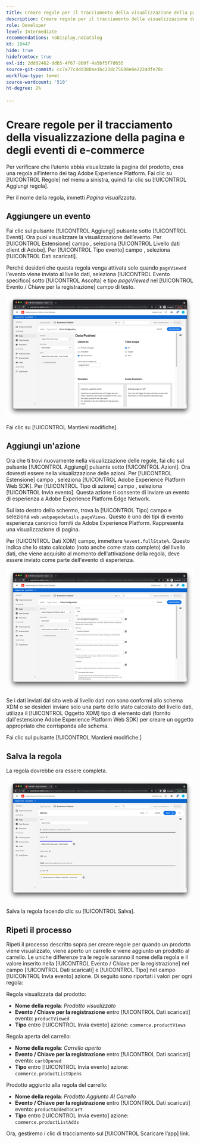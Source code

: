 ```yaml
---
title: Creare regole per il tracciamento della visualizzazione della pagina e degli eventi di e-commerce
description: Creare regole per il tracciamento della visualizzazione della pagina e degli eventi di e-commerce
role: Developer
level: Intermediate
recommendations: noDisplay,noCatalog
kt: 10447
hide: true
hidefromtoc: true
exl-id: 2dd02462-ddb5-4f67-8b0f-4a5bf5f7d655
source-git-commit: cc7a77c4dd380ae1bc23dc75608e8e2224dfe78c
workflow-type: tm+mt
source-wordcount: '510'
ht-degree: 2%

---
```


# Creare regole per il tracciamento della visualizzazione della pagina e degli eventi di e-commerce

Per verificare che l’utente abbia visualizzato la pagina del prodotto, crea una regola all’interno dei tag Adobe Experience Platform. Fai clic su [!UICONTROL Regole] nel menu a sinistra, quindi fai clic su [!UICONTROL Aggiungi regola].

Per il nome della regola, immetti _Pagina visualizzata_.

## Aggiungere un evento

Fai clic sul pulsante [!UICONTROL Aggiungi] pulsante sotto [!UICONTROL Eventi]. Ora puoi visualizzare la visualizzazione dell’evento. Per [!UICONTROL Estensione] campo , seleziona [!UICONTROL Livello dati client di Adobe]. Per [!UICONTROL Tipo evento] campo , seleziona [!UICONTROL Dati scaricati].

Perché desideri che questa regola venga attivata solo quando `pageViewed` l&#39;evento viene inviato al livello dati, seleziona [!UICONTROL Evento specifico] sotto [!UICONTROL Ascolta] e tipo _pageViewed_ nel [!UICONTROL Evento / Chiave per la registrazione] campo di testo.

![Evento visualizzato nella pagina](../../../assets/implementation-strategy/page-viewed-event.png)

Fai clic su [!UICONTROL Mantieni modifiche].

## Aggiungi un&#39;azione

Ora che ti trovi nuovamente nella visualizzazione delle regole, fai clic sul pulsante [!UICONTROL Aggiungi] pulsante sotto [!UICONTROL Azioni]. Ora dovresti essere nella visualizzazione delle azioni. Per [!UICONTROL Estensione] campo , seleziona [!UICONTROL Adobe Experience Platform Web SDK]. Per [!UICONTROL Tipo di azione] campo , seleziona [!UICONTROL Invia evento]. Questa azione ti consente di inviare un evento di esperienza a Adobe Experience Platform Edge Network.

Sul lato destro dello schermo, trova la [!UICONTROL Tipo] campo e seleziona `web.webpagedetails.pageViews`. Questo è uno dei tipi di evento esperienza canonico forniti da Adobe Experience Platform. Rappresenta una visualizzazione di pagina.

Per [!UICONTROL Dati XDM] campo, immettere `%event.fullState%`. Questo indica che lo stato calcolato (noto anche come stato completo) del livello dati, che viene acquisito al momento dell&#39;attivazione della regola, deve essere inviato come parte dell&#39;evento di esperienza.

![Azione visualizzata nella pagina](../../../assets/implementation-strategy/page-viewed-action.png)

Se i dati inviati dal sito web al livello dati non sono conformi allo schema XDM o se desideri inviare solo una parte dello stato calcolato del livello dati, utilizza il [!UICONTROL Oggetto XDM] tipo di elemento dati (fornito dall&#39;estensione Adobe Experience Platform Web SDK) per creare un oggetto appropriato che corrisponda allo schema.

Fai clic sul pulsante [!UICONTROL Mantieni modifiche.]

## Salva la regola

La regola dovrebbe ora essere completa.

![Regola visualizzata nella pagina](../../../assets/implementation-strategy/page-viewed-rule.png)

Salva la regola facendo clic su [!UICONTROL Salva].

## Ripeti il processo

Ripeti il processo descritto sopra per creare regole per quando un prodotto viene visualizzato, viene aperto un carrello e viene aggiunto un prodotto al carrello. Le uniche differenze tra le regole saranno il nome della regola e il valore inserito nella [!UICONTROL Evento / Chiave per la registrazione] nel campo [!UICONTROL Dati scaricati] e [!UICONTROL Tipo] nel campo [!UICONTROL Invia evento] azione. Di seguito sono riportati i valori per ogni regola:

Regola visualizzata dal prodotto:

* **Nome della regola**: _Prodotto visualizzato_
* **Evento / Chiave per la registrazione** entro [!UICONTROL Dati scaricati] evento: `productViewed`
* **Tipo** entro [!UICONTROL Invia evento] azione: `commerce.productViews`

Regola aperta del carrello:

* **Nome della regola**: _Carrello aperto_
* **Evento / Chiave per la registrazione** entro [!UICONTROL Dati scaricati] evento: `cartOpened`
* **Tipo** entro [!UICONTROL Invia evento] azione: `commerce.productListOpens`

Prodotto aggiunto alla regola del carrello:

* **Nome della regola**: _Prodotto Aggiunto Al Carrello_
* **Evento / Chiave per la registrazione** entro [!UICONTROL Dati scaricati] evento: `productAddedToCart`
* **Tipo** entro [!UICONTROL Invia evento] azione: `commerce.productListAdds`

Ora, gestiremo i clic di tracciamento sul [!UICONTROL Scaricare l’app] link.
